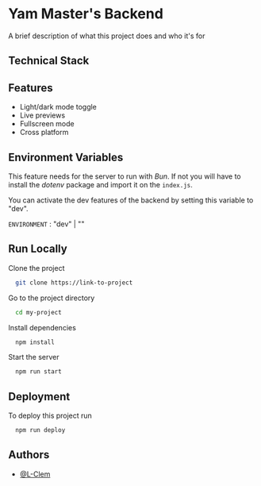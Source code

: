 
# Yam Master's Backend

A brief description of what this project does and who it's for


## Technical Stack
## Features

- Light/dark mode toggle
- Live previews
- Fullscreen mode
- Cross platform


## Environment Variables

This feature needs for the server to run with *Bun*. If not you will have to install the *dotenv* package and import it on the `index.js`.

You can activate the dev features of the backend by setting this variable to "dev".

`ENVIRONMENT` : "dev" | ""
## Run Locally

Clone the project

```bash
  git clone https://link-to-project
```

Go to the project directory

```bash
  cd my-project
```

Install dependencies

```bash
  npm install
```

Start the server

```bash
  npm run start
```


## Deployment

To deploy this project run

```bash
  npm run deploy
```


## Authors

- [@L-Clem](https://www.github.com/L-Clem)

